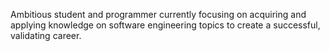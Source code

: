 Ambitious student and programmer currently focusing on acquiring and applying knowledge on software engineering topics to create a successful, validating career.

<!---
aposoloam/aposoloam is a ✨ special ✨ repository because its `README.md` (this file) appears on your GitHub profile.
You can click the Preview link to take a look at your changes.
--->
